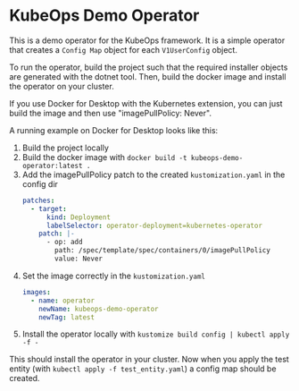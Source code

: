 # KubeOps Demo Operator

This is a demo operator for the KubeOps framework. It is a simple operator that
creates a `Config Map` object for each `V1UserConfig` object.

To run the operator, build the project such that the required installer objects
are generated with the dotnet tool. Then, build the docker image and install
the operator on your cluster.

If you use Docker for Desktop with the Kubernetes extension, you
can just build the image and then use "imagePullPolicy: Never".

A running example on Docker for Desktop looks like this:

1. Build the project locally
2. Build the docker image with `docker build -t kubeops-demo-operator:latest .`
3. Add the imagePullPolicy patch to the created `kustomization.yaml` in the config dir
   ```yaml
   patches:
     - target:
         kind: Deployment
         labelSelector: operator-deployment=kubernetes-operator
       patch: |-
         - op: add
           path: /spec/template/spec/containers/0/imagePullPolicy
           value: Never
   ```
4. Set the image correctly in the `kustomization.yaml`
   ```yaml
   images:
     - name: operator
       newName: kubeops-demo-operator
       newTag: latest
   ```
5. Install the operator locally with `kustomize build config | kubectl apply -f -`

This should install the operator in your cluster. Now when you
apply the test entity (with `kubectl apply -f test_entity.yaml`)
a config map should be created.
